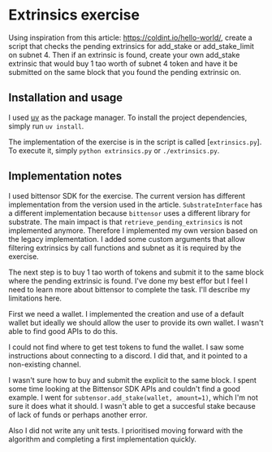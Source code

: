 # Extrinsics exercise

Using inspiration from this article: https://coldint.io/hello-world/, create a script that checks the pending extrinsics for add_stake or add_stake_limit on subnet 4.
Then if an extrinsic is found, create your own add_stake extrinsic that would buy 1 tao worth of subnet 4 token and have it be submitted on the same block that you found the pending extrinsic on.

## Installation and usage

I used [uv](https://docs.astral.sh/uv/) as the package manager. To install the project dependencies, simply run `uv install`.

The implementation of the exercise is in the script is called [`extrinsics.py`]. To execute it, simply `python extrinsics.py` or `./extrinsics.py`.

## Implementation notes

I used bittensor SDK for the exercise. The current version has different implementation from the version used in the article. `SubstrateInterface` has a different implementation because
`bittensor` uses a different library for substrate. The main impact is that `retrieve_pending_extrinsics` is not implemented anymore. Therefore I implemented my own version based on the legacy implementation.
I added some custom arguments that allow filtering extrinsics by call functions and subnet as it is required by the exercise.

The next step is to buy 1 tao worth of tokens and submit it to the same block where the pending extrinsic is found. I've done my best effor but I feel I need to learn more about bittensor to complete the task. I'll describe my limitations
here.

First we need a wallet. I implemented the creation and use of a default wallet but ideally we should allow the user to provide its own wallet. I wasn't able to find good APIs to do this.

I could not find where to get test tokens to fund the wallet. I saw some instructions about connecting to a discord. I did that, and it pointed to a non-existing channel.

I wasn't sure how to buy and submit the explicit to the same block. I spent some time looking at the Bittensor SDK APIs and couldn't find a good example. I went for `subtensor.add_stake(wallet, amount=1)`, which I'm not sure it does what it should. I wasn't able to get a succesful stake because of lack of funds or perhaps another error.

Also I did not write any unit tests. I prioritised moving forward with the algorithm and completing a first implementation quickly.
